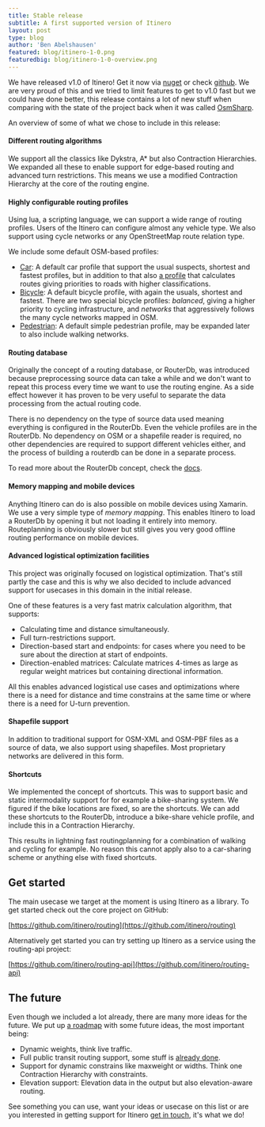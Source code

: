 ```yaml
---
title: Stable release
subtitle: A first supported version of Itinero
layout: post
type: blog
author: 'Ben Abelshausen'
featured: blog/itinero-1-0.png
featuredbig: blog/itinero-1-0-overview.png
---
```


We have released v1.0 of Itinero! Get it now via [nuget](https://www.nuget.org/packages/Itinero) or check [github](https://github.com/itinero/routing). We are very proud of this and we tried to limit features to get to v1.0 fast but we could have done better, this release contains a lot of new stuff when comparing with the state of the project back when it was called [OsmSharp](http://www.osmsharp.com/). 

An overview of some of what we chose to include in this release:

#### Different routing algorithms

We support all the classics like Dykstra, A* but also Contraction Hierarchies. We expanded all these to enable support for edge-based routing and advanced turn restrictions. This means we use a modified Contraction Hierarchy at the core of the routing engine.

#### Highly configurable routing profiles

Using lua, a scripting language, we can support a wide range of routing profiles. Users of the Itinero can configure almost any vehicle type. We also support using cycle networks or any OpenStreetMap route relation type. 

We include some default OSM-based profiles:

- [Car](https://github.com/itinero/routing/blob/develop/src/Itinero/Osm/Vehicles/car.lua): A default car profile that support the usual suspects, shortest and fastest profiles, but in addition to that also [a profile](https://github.com/itinero/routing/blob/develop/src/Itinero/Osm/Vehicles/car.lua#L186) that calculates routes giving priorities to roads with higher classifications.
- [Bicycle](https://github.com/itinero/routing/blob/develop/src/Itinero/Osm/Vehicles/bicycle.lua): A default bicycle profile, with again the usuals, shortest and fastest. There are two special bicycle profiles: _balanced_, giving a higher priority to cycling infrastructure, and _networks_ that aggressively follows the many cycle networks mapped in OSM.
- [Pedestrian](https://github.com/itinero/routing/blob/develop/src/Itinero/Osm/Vehicles/pedestrian.lua): A default simple pedestrian profile, may be expanded later to also include walking networks.

#### Routing database

Originally the concept of a routing database, or RouterDb, was introduced because preprocessing source data can take a while and we don't want to repeat this process every time we want to use the routing engine. As a side effect however it has proven to be very useful to separate the data processing from the actual routing code.

There is no dependency on the type of source data used meaning everything is configured in the RouterDb. Even the vehicle profiles are in the RouterDb. No dependency on OSM or a shapefile reader is required, no other dependencies are required to support different vehicles either, and the process of building a routerdb can be done in a separate process.

To read more about the RouterDb concept, check the [docs](https://github.com/itinero/routing/wiki/RouterDb).

#### Memory mapping and mobile devices

Anything Itinero can do is also possible on mobile devices using Xamarin. We use a very simple type of _memory mapping_. This enables Itinero to load a RouterDb by opening it but not loading it entirely into memory. Routeplanning is obviously slower but still gives you very good offline routing performance on mobile devices.

#### Advanced logistical optimization facilities

This project was originally focused on logistical optimization. That's still partly the case and this is why we also decided to include advanced support for usecases in this domain in the initial release.

One of these features is a very fast matrix calculation algorithm, that supports:

- Calculating time and distance simultaneously.
- Full turn-restrictions support.
- Direction-based start and endpoints: for cases where you need to be sure about the direction at start of endpoints.
- Direction-enabled matrices: Calculate matrices 4-times as large as regular weight matrices but containing directional information.

All this enables advanced logistical use cases and optimizations where there is a need for distance and time constrains at the same time or where there is a need for U-turn prevention.


#### Shapefile support

In addition to traditional support for OSM-XML and OSM-PBF files as a source of data, we also support using shapefiles. Most proprietary networks are delivered in this form.

#### Shortcuts

We implemented the concept of shortcuts. This was to support basic and static intermodality support for for example a bike-sharing system. We figured if the bike locations are fixed, so are the shortcuts. We can add these shortcuts to the RouterDb, introduce a bike-share vehicle profile, and include this in a Contraction Hierarchy. 

This results in lightning fast routingplanning for a combination of walking and cycling for example. No reason this cannot apply also to a car-sharing scheme or anything else with fixed shortcuts.

## Get started

The main usecase we target at the moment is using Itinero as a library. To get started check out the core project on GitHub:

[https://github.com/itinero/routing](https://github.com/itinero/routing)

Alternatively get started you can try setting up Itinero as a service using the routing-api project:

[https://github.com/itinero/routing-api](https://github.com/itinero/routing-api)

## The future

Even though we included a lot already, there are many more ideas for the future. We put up [a roadmap](https://github.com/itinero/routing/wiki/Roadmap) with some future ideas, the most important being:

- Dynamic weights, think live traffic.
- Full public transit routing support, some stuff is [already done](https://github.com/itinero/transit).
- Support for dynamic constrains like maxweight or widths. Think one Contraction Hierarchy with constraints.
- Elevation support: Elevation data in the output but also elevation-aware routing.

See something you can use, want your ideas or usecase on this list or are you interested in getting support for Itinero [get in touch](http://www.itinero.tech/#contact), it's what we do!

